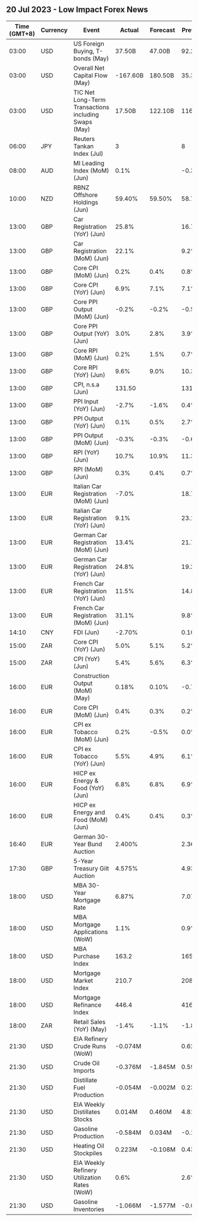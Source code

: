 ## 20 Jul 2023 - Low Impact Forex News
| Time (GMT+8) | Currency | Event | Actual | Forecast | Previous |
|------|----------|-------|--------|----------|----------|
| 03:00 | USD | US Foreign Buying, T-bonds (May) | 37.50B | 47.00B | 92.20B |
| 03:00 | USD | Overall Net Capital Flow (May) | -167.60B | 180.50B | 35.30B |
| 03:00 | USD | TIC Net Long-Term Transactions including Swaps (May) | 17.50B | 122.10B | 116.90B |
| 06:00 | JPY | Reuters Tankan Index (Jul) | 3 |  | 8 |
| 08:00 | AUD | MI Leading Index (MoM) (Jun) | 0.1% |  | -0.3% |
| 10:00 | NZD | RBNZ Offshore Holdings (Jun) | 59.40% | 59.50% | 58.70% |
| 13:00 | GBP | Car Registration (YoY) (Jun) | 25.8% |  | 16.7% |
| 13:00 | GBP | Car Registration (MoM) (Jun) | 22.1% |  | 9.2% |
| 13:00 | GBP | Core CPI (MoM) (Jun) | 0.2% | 0.4% | 0.8% |
| 13:00 | GBP | Core CPI (YoY) (Jun) | 6.9% | 7.1% | 7.1% |
| 13:00 | GBP | Core PPI Output (MoM) (Jun) | -0.2% | -0.2% | -0.5% |
| 13:00 | GBP | Core PPI Output (YoY) (Jun) | 3.0% | 2.8% | 3.9% |
| 13:00 | GBP | Core RPI (MoM) (Jun) | 0.2% | 1.5% | 0.7% |
| 13:00 | GBP | Core RPI (YoY) (Jun) | 9.6% | 9.0% | 10.3% |
| 13:00 | GBP | CPI, n.s.a (Jun) | 131.50 |  | 131.30 |
| 13:00 | GBP | PPI Input (YoY) (Jun) | -2.7% | -1.6% | 0.4% |
| 13:00 | GBP | PPI Output (YoY) (Jun) | 0.1% | 0.5% | 2.7% |
| 13:00 | GBP | PPI Output (MoM) (Jun) | -0.3% | -0.3% | -0.6% |
| 13:00 | GBP | RPI (YoY) (Jun) | 10.7% | 10.9% | 11.3% |
| 13:00 | GBP | RPI (MoM) (Jun) | 0.3% | 0.4% | 0.7% |
| 13:00 | EUR | Italian Car Registration (MoM) (Jun) | -7.0% |  | 18.7% |
| 13:00 | EUR | Italian Car Registration (YoY) (Jun) | 9.1% |  | 23.1% |
| 13:00 | EUR | German Car Registration (MoM) (Jun) | 13.4% |  | 21.7% |
| 13:00 | EUR | German Car Registration (YoY) (Jun) | 24.8% |  | 19.2% |
| 13:00 | EUR | French Car Registration (YoY) (Jun) | 11.5% |  | 14.8% |
| 13:00 | EUR | French Car Registration (MoM) (Jun) | 31.1% |  | 9.8% |
| 14:10 | CNY | FDI (Jun) | -2.70% |  | 0.10% |
| 15:00 | ZAR | Core CPI (YoY) (Jun) | 5.0% | 5.1% | 5.2% |
| 15:00 | ZAR | CPI (YoY) (Jun) | 5.4% | 5.6% | 6.3% |
| 16:00 | EUR | Construction Output (MoM) (May) | 0.18% | 0.10% | -0.70% |
| 16:00 | EUR | Core CPI (MoM) (Jun) | 0.4% | 0.3% | 0.2% |
| 16:00 | EUR | CPI ex Tobacco (MoM) (Jun) | 0.2% | -0.5% | 0.0% |
| 16:00 | EUR | CPI ex Tobacco (YoY) (Jun) | 5.5% | 4.9% | 6.1% |
| 16:00 | EUR | HICP ex Energy & Food (YoY) (Jun) | 6.8% | 6.8% | 6.9% |
| 16:00 | EUR | HICP ex Energy and Food (MoM) (Jun) | 0.4% | 0.4% | 0.3% |
| 16:40 | EUR | German 30-Year Bund Auction | 2.400% |  | 2.360% |
| 17:30 | GBP | 5-Year Treasury Gilt Auction | 4.575% |  | 4.932% |
| 18:00 | USD | MBA 30-Year Mortgage Rate | 6.87% |  | 7.07% |
| 18:00 | USD | MBA Mortgage Applications (WoW) | 1.1% |  | 0.9% |
| 18:00 | USD | MBA Purchase Index | 163.2 |  | 165.3 |
| 18:00 | USD | Mortgage Market Index | 210.7 |  | 208.4 |
| 18:00 | USD | Mortgage Refinance Index | 446.4 |  | 416.0 |
| 18:00 | ZAR | Retail Sales (YoY) (May) | -1.4% | -1.1% | -1.8% |
| 21:30 | USD | EIA Refinery Crude Runs (WoW) | -0.074M |  | 0.629M |
| 21:30 | USD | Crude Oil Imports | -0.376M | -1.845M | 0.599M |
| 21:30 | USD | Distillate Fuel Production | -0.054M | -0.002M | 0.236M |
| 21:30 | USD | EIA Weekly Distillates Stocks | 0.014M | 0.460M | 4.815M |
| 21:30 | USD | Gasoline Production | -0.584M | 0.034M | -0.158M |
| 21:30 | USD | Heating Oil Stockpiles | 0.223M | -0.108M | 0.439M |
| 21:30 | USD | EIA Weekly Refinery Utilization Rates (WoW) | 0.6% |  | 2.6% |
| 21:30 | USD | Gasoline Inventories | -1.066M | -1.577M | -0.003M |
